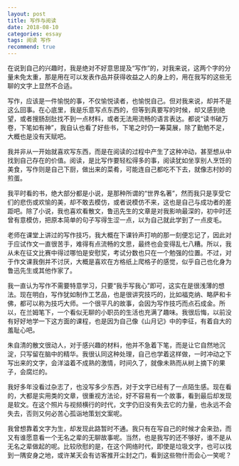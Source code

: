 ```yaml
---
layout: post
title: 写作与阅读
date: 2018-08-10
categories: essay
tags: 阅读 写作
recommend: true
---
```


在说到自己的兴趣时，我是绝对不好意思提及“写作”的，对我来说，这两个字的分量未免太重，那是用在可以发表作品并获得收益之人的身上的，用在我写的这些无聊的文字上显然不合适。

写作，应该是一件愉悦的事，不仅愉悦读者，也愉悦自己。但对我来说，却并不是这么回事。在心底里，我是乐意写点东西的，但等到真要写的时候，却又感到绝望，或者搜肠刮肚找不到一点材料，或者无法用流畅的语言表达。都说“读书破万卷，下笔如有神”，我自认也看了好些书，下笔之时仍一筹莫展，除了勤勉不足，大概也是没有天赋吧。

我并非从一开始就喜欢写东西，而是在阅读的过程中产生了这种冲动，甚至想从中找到自己存在的价值。阅读，是比写作要轻松得多的事，阅读犹如坐享别人烹饪的美食，写作则是自己下厨，做出来的菜肴，可能连自己都吃不下去，就像志村妙的煎蛋。

我平时看的书，绝大部分都是小说，是那种所谓的“世界名著”，然而我只是享受它们的悲伤或欢愉的美，却不敢去模仿，或者说模仿不来，这也是自己与成功者的差距吧。除了小说，我也喜欢看散文，鲁迅先生的文章是对我影响最深的，初中时还曾有意模仿，把原本简单的句子写得生涩一点，以为自己就此学到了一点皮毛。

老师在课堂上讲过的写作技巧，我大概在下课铃声打响的那一刻便忘记了，因此对于应试作文一直很苦手，难得有点流畅的文思，最终也会变得乱七八糟。所以，我从未在征文比赛中得过哪怕是安慰奖，考试分数也只在一个勉强的位置。不过，对于作文课我倒并不讨厌，大概是喜欢在方格纸上爬格子的感觉，似乎自己也化身为鲁迅先生或其他作家了。

我一直认为写作不需要特意学习，只要“我手写我心”即可，这实在是很浅薄的想法。现在明白，写作犹如制作工艺品，也是很讲究技巧的，比如福克纳、略萨和卡佛，都可以称为技巧大师。一个很平凡的故事，会因为写作技巧而点石成金。所以，在兰姆笔下，一个看似无聊的小职员的生活也充满了趣味。我很后悔，以前没有好好地学一下这方面的课程，也是因为自己像《山月记》中的李征，有着自大的羞耻心吧。

朱自清的散文很动人，对于感兴趣的材料，他并不急着下笔，而是让它自然地沉淀，只写留在脑中的精华。我很认同这种处理，自己也学着这样做，一时冲动之下写出来的文字，会洋溢着不成熟的激情，时间久了，就像未熟而从树上摘下的果子，会腐烂的。

我好多年没看过杂志了，也没写多少东西，对于文字已经有了一点陌生感。现在看的，大都是实用类的文章，很重视方法论，好不容易有一个故事，看到最后却发现是软文。在这个照片与视频横行的时代，文字仍旧没有失去它的力量，也永远不会失去，否则又何必苦心孤诣地策划文案呢。

我曾想靠着文字为生，却发现此路暂时不通。我只有在写自己的时候才会来劲，而又有谁愿意看一个无名之辈的无聊故事呢。当然，也是我写的还不够好，谁不是从无名之辈做起的呢。比较欣慰的是，在这个网络时代，即使是垃圾文字，也可以找到一隅安身之地，或许某天会有访客推开尘封之门，看到这些物什而会心一笑呢？